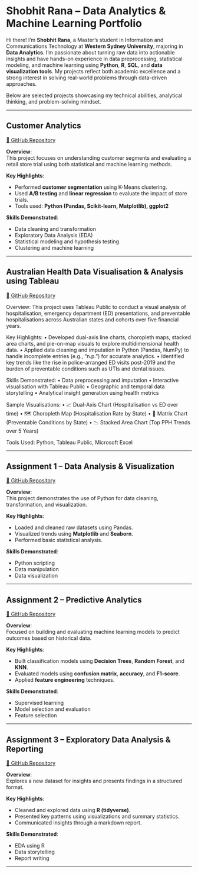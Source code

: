 
# Shobhit Rana – Data Analytics & Machine Learning Portfolio

Hi there! I’m **Shobhit Rana**, a Master’s student in Information and Communications Technology at **Western Sydney University**, majoring in **Data Analytics**. I’m passionate about turning raw data into actionable insights and have hands-on experience in data preprocessing, statistical modeling, and machine learning using **Python**, **R**, **SQL**, and **data visualization tools**. My projects reflect both academic excellence and a strong interest in solving real-world problems through data-driven approaches.

Below are selected projects showcasing my technical abilities, analytical thinking, and problem-solving mindset.

---

## Customer Analytics  
[🔗 GitHub Repository](https://github.com/ranacode97/Customer-Analytics)

**Overview**:  
This project focuses on understanding customer segments and evaluating a retail store trial using both statistical and machine learning methods.

**Key Highlights**:
- Performed **customer segmentation** using K-Means clustering.
- Used **A/B testing** and **linear regression** to evaluate the impact of store trials.
- Tools used: **Python (Pandas, Scikit-learn, Matplotlib), ggplot2**

**Skills Demonstrated**:
- Data cleaning and transformation  
- Exploratory Data Analysis (EDA)  
- Statistical modeling and hypothesis testing  
- Clustering and machine learning

---

## Australian Health Data Visualisation & Analysis using Tableau

[🔗 GitHub Repository](https://github.com/ranacode97/Australian-Health-Data-Visualizations)

Overview:
This project uses Tableau Public to conduct a visual analysis of hospitalisation, emergency department (ED) presentations, and preventable hospitalisations across Australian states and cohorts over five financial years.

Key Highlights:
	•	Developed dual-axis line charts, choropleth maps, stacked area charts, and pie-on-map visuals to explore multidimensional health data.
	•	Applied data cleaning and imputation in Python (Pandas, NumPy) to handle incomplete entries (e.g., “n.p.”) for accurate analytics.
	•	Identified key trends like the rise in police-arranged ED visits post-2019 and the burden of preventable conditions such as UTIs and dental issues.

Skills Demonstrated:
	•	Data preprocessing and imputation
	•	Interactive visualisation with Tableau Public
	•	Geographic and temporal data storytelling
	•	Analytical insight generation using health metrics

Sample Visualisations:
	•	📈 Dual-Axis Chart (Hospitalisation vs ED over time)
	•	🗺️ Choropleth Map (Hospitalisation Rate by State)
	•	🧩 Matrix Chart (Preventable Conditions by State)
	•	📉 Stacked Area Chart (Top PPH Trends over 5 Years)

Tools Used:
Python, Tableau Public, Microsoft Excel

---

## Assignment 1 – Data Analysis & Visualization  
[🔗 GitHub Repository](https://github.com/ranacode97/assignment-1-main)

**Overview**:  
This project demonstrates the use of Python for data cleaning, transformation, and visualization.

**Key Highlights**:
- Loaded and cleaned raw datasets using Pandas.
- Visualized trends using **Matplotlib** and **Seaborn**.
- Performed basic statistical analysis.

**Skills Demonstrated**:
- Python scripting  
- Data manipulation  
- Data visualization  

---

## Assignment 2 – Predictive Analytics  
[🔗 GitHub Repository](https://github.com/ranacode97/assignment-2-pa-main)

**Overview**:  
Focused on building and evaluating machine learning models to predict outcomes based on historical data.

**Key Highlights**:
- Built classification models using **Decision Trees**, **Random Forest**, and **KNN**.
- Evaluated models using **confusion matrix**, **accuracy**, and **F1-score**.
- Applied **feature engineering** techniques.

**Skills Demonstrated**:
- Supervised learning  
- Model selection and evaluation  
- Feature selection  

---

## Assignment 3 – Exploratory Data Analysis & Reporting  
[🔗 GitHub Repository](https://github.com/ranacode97/assignment-shobhitrana-main)

**Overview**:  
Explores a new dataset for insights and presents findings in a structured format.

**Key Highlights**:
- Cleaned and explored data using **R (tidyverse)**.
- Presented key patterns using visualizations and summary statistics.
- Communicated insights through a markdown report.

**Skills Demonstrated**:
- EDA using R  
- Data storytelling  
- Report writing  

---

